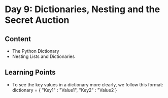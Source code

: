 # Day 9: Dictionaries, Nesting and the Secret Auction
## Content
* The Python Dictionary
* Nesting Lists and Dictionaries

## Learning Points
* To see the key values in a dictionary more clearly, we follow this format:
dictionary = {
  "Key1" : "Value1",
  "Key2" : "Value2
 }
